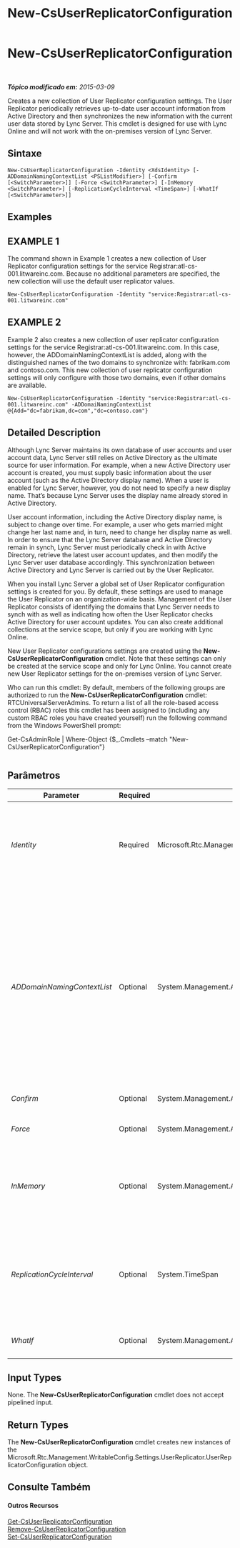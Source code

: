 ﻿---
title: New-CsUserReplicatorConfiguration
TOCTitle: New-CsUserReplicatorConfiguration
ms:assetid: eb4dee9e-9ba4-4726-8f7c-b355433ed594
ms:mtpsurl: https://technet.microsoft.com/pt-br/library/Gg399059(v=OCS.15)
ms:contentKeyID: 49308499
ms.date: 05/19/2016
mtps_version: v=OCS.15
ms.translationtype: HT
---

# New-CsUserReplicatorConfiguration

 

_**Tópico modificado em:** 2015-03-09_

Creates a new collection of User Replicator configuration settings. The User Replicator periodically retrieves up-to-date user account information from Active Directory and then synchronizes the new information with the current user data stored by Lync Server. This cmdlet is designed for use with Lync Online and will not work with the on-premises version of Lync Server.

## Sintaxe

    New-CsUserReplicatorConfiguration -Identity <XdsIdentity> [-ADDomainNamingContextList <PSListModifier>] [-Confirm [<SwitchParameter>]] [-Force <SwitchParameter>] [-InMemory <SwitchParameter>] [-ReplicationCycleInterval <TimeSpan>] [-WhatIf [<SwitchParameter>]]

## Examples

## EXAMPLE 1

The command shown in Example 1 creates a new collection of User Replicator configuration settings for the service Registrar:atl-cs-001.litwareinc.com. Because no additional parameters are specified, the new collection will use the default user replicator values.

    New-CsUserReplicatorConfiguration -Identity "service:Registrar:atl-cs-001.litwareinc.com"

## EXAMPLE 2

Example 2 also creates a new collection of user replicator configuration settings for the service Registrar:atl-cs-001.litwareinc.com. In this case, however, the ADDomainNamingContextList is added, along with the distinguished names of the two domains to synchronize with: fabrikam.com and contoso.com. This new collection of user replicator configuration settings will only configure with those two domains, even if other domains are available.

    New-CsUserReplicatorConfiguration -Identity "service:Registrar:atl-cs-001.litwareinc.com" -ADDomaiNamingContextList @{Add="dc=fabrikam,dc=com","dc=contoso.com"}

## Detailed Description

Although Lync Server maintains its own database of user accounts and user account data, Lync Server still relies on Active Directory as the ultimate source for user information. For example, when a new Active Directory user account is created, you must supply basic information about the user account (such as the Active Directory display name). When a user is enabled for Lync Server, however, you do not need to specify a new display name. That’s because Lync Server uses the display name already stored in Active Directory.

User account information, including the Active Directory display name, is subject to change over time. For example, a user who gets married might change her last name and, in turn, need to change her display name as well. In order to ensure that the Lync Server database and Active Directory remain in synch, Lync Server must periodically check in with Active Directory, retrieve the latest user account updates, and then modify the Lync Server user database accordingly. This synchronization between Active Directory and Lync Server is carried out by the User Replicator.

When you install Lync Server a global set of User Replicator configuration settings is created for you. By default, these settings are used to manage the User Replicator on an organization-wide basis. Management of the User Replicator consists of identifying the domains that Lync Server needs to synch with as well as indicating how often the User Replicator checks Active Directory for user account updates. You can also create additional collections at the service scope, but only if you are working with Lync Online.

New User Replicator configurations settings are created using the **New-CsUserReplicatorConfiguration** cmdlet. Note that these settings can only be created at the service scope and only for Lync Online. You cannot create new User Replicator settings for the on-premises version of Lync Server.

Who can run this cmdlet: By default, members of the following groups are authorized to run the **New-CsUserReplicatorConfiguration** cmdlet: RTCUniversalServerAdmins. To return a list of all the role-based access control (RBAC) roles this cmdlet has been assigned to (including any custom RBAC roles you have created yourself) run the following command from the Windows PowerShell prompt:

Get-CsAdminRole | Where-Object {$\_.Cmdlets –match "New-CsUserReplicatorConfiguration"}

``` 
```

## Parâmetros


<table>
<colgroup>
<col style="width: 25%" />
<col style="width: 25%" />
<col style="width: 25%" />
<col style="width: 25%" />
</colgroup>
<thead>
<tr class="header">
<th>Parameter</th>
<th>Required</th>
<th>Type</th>
<th>Description</th>
</tr>
</thead>
<tbody>
<tr class="odd">
<td><p><em>Identity</em></p></td>
<td><p>Required</p></td>
<td><p>Microsoft.Rtc.Management.Xds.XdsIdentity</p></td>
<td><p>Unique identifier of the User Replicator configuration settings to be created. Settings can only be created at the service scope, and only for the Registrar service. That means that new settings must have an Identity similar to this: -Identity &quot;service:Registrar:atl-cs-001.litwareinc.com&quot;.</p>
<p>Note that this applies only to Lync Server.</p></td>
</tr>
<tr class="even">
<td><p><em>ADDomainNamingContextList</em></p></td>
<td><p>Optional</p></td>
<td><p>System.Management.Automation.PSListModifier</p></td>
<td><p>Distinguished names of the Active Directory domains that the User Replicator must synchronize with. For example, to add a domain to the list use syntax similar to this:</p>
<p>-ADDomainNamingContextList @{Add=&quot;dc=fabrikam,dc=com&quot;}</p>
<p>You can add more than one domain name when calling the <strong>New-CsUserReplicatorConfiguration</strong> cmdlet. To do this, simply separate the domain names by using a comma:</p>
<p>-ADDomainNamingContextList @{Add=&quot;dc=fabrikam,dc=com&quot;,&quot;dc=contoso,dc=com&quot;}</p>
<p></p>
<p>If you set this property to a null value the user replicator will discover and synchronize with all available domains. If this property is not null then the replicator will only synchronize with the domains specified in the ADDomainNamingContextList.</p></td>
</tr>
<tr class="odd">
<td><p><em>Confirm</em></p></td>
<td><p>Optional</p></td>
<td><p>System.Management.Automation.SwitchParameter</p></td>
<td><p>Solicita confirmação antes da execução do comando.</p></td>
</tr>
<tr class="even">
<td><p><em>Force</em></p></td>
<td><p>Optional</p></td>
<td><p>System.Management.Automation.SwitchParameter</p></td>
<td><p>Suppresses the display of any non-fatal error message that might arise when running the command.</p></td>
</tr>
<tr class="odd">
<td><p><em>InMemory</em></p></td>
<td><p>Optional</p></td>
<td><p>System.Management.Automation.SwitchParameter</p></td>
<td><p>Cria uma referência de objeto, sem na verdade executar o objeto como uma alteração permanente. Se a saída deste cmdlet for atribuída, chamando-o com este parâmetro a uma variável, você poderá realizar alterações às propriedades da referência do objeto e executar estas alterações, chamando-se o cmdlet coincidente Set- deste cmdlet.</p></td>
</tr>
<tr class="even">
<td><p><em>ReplicationCycleInterval</em></p></td>
<td><p>Optional</p></td>
<td><p>System.TimeSpan</p></td>
<td><p>Represents the amount of time that the User Replicator waits before checking for user account updates in Active Directory. The replication cycle interval can be any time value between 1 second, and 23 hours, 59 minutes, and 59 seconds; the default value is 1 minute. The interval must be expressed using the format hours:minutes:seconds. For example, this syntax sets to time interval to one hour and 15 minutes: -ReplicationCycleInterval 01:15:00.</p></td>
</tr>
<tr class="odd">
<td><p><em>WhatIf</em></p></td>
<td><p>Optional</p></td>
<td><p>System.Management.Automation.SwitchParameter</p></td>
<td><p>Descreve o que aconteceria se o comando fosse executado sem ser executado de fato.</p></td>
</tr>
</tbody>
</table>


## Input Types

None. The **New-CsUserReplicatorConfiguration** cmdlet does not accept pipelined input.

## Return Types

The **New-CsUserReplicatorConfiguration** cmdlet creates new instances of the Microsoft.Rtc.Management.WritableConfig.Settings.UserReplicator.UserReplicatorConfiguration object.

## Consulte Também

#### Outros Recursos

[Get-CsUserReplicatorConfiguration](get-csuserreplicatorconfiguration.md)  
[Remove-CsUserReplicatorConfiguration](remove-csuserreplicatorconfiguration.md)  
[Set-CsUserReplicatorConfiguration](set-csuserreplicatorconfiguration.md)

